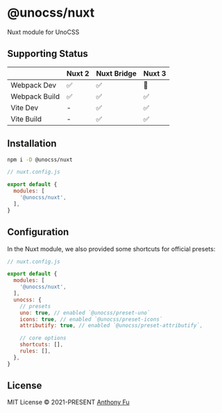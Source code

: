 # @unocss/nuxt

Nuxt module for UnoCSS

## Supporting Status

| | Nuxt 2 | Nuxt Bridge | Nuxt 3 |
| --- | --- | --- | --- |
| Webpack Dev | ✅ | ✅ | 🚧 |
| Webpack Build | ✅ | ✅ | ✅ |
| Vite Dev | - | ✅ | ✅ |
| Vite Build | - | ✅ | ✅ |

## Installation

```bash
npm i -D @unocss/nuxt
```

```js
// nuxt.config.js

export default {
  modules: [
    '@unocss/nuxt',
  ],
}
```

## Configuration

In the Nuxt module, we also provided some shortcuts for official presets:

```js
// nuxt.config.js

export default {
  modules: [
    '@unocss/nuxt',
  ],
  unocss: {
    // presets
    uno: true, // enabled `@unocss/preset-uno`
    icons: true, // enabled `@unocss/preset-icons`
    attributify: true, // enabled `@unocss/preset-attributify`,

    // core options
    shortcuts: [],
    rules: [],
  },
}
```

## License

MIT License &copy; 2021-PRESENT [Anthony Fu](https://github.com/antfu)
